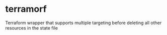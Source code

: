 # terramorf
Terraform wrapper that supports multiple targeting before deleting all other resources in the state file
